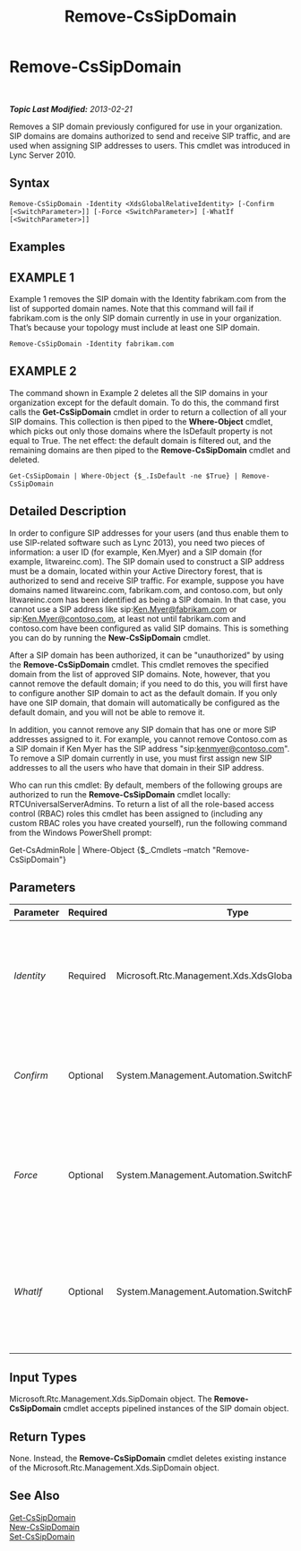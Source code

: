 ﻿---
title: Remove-CsSipDomain
TOCTitle: Remove-CsSipDomain
ms:assetid: cccd344f-7744-46c5-b1e1-ca4e8a29772c
ms:mtpsurl: https://technet.microsoft.com/en-us/library/Gg398865(v=OCS.15)
ms:contentKeyID: 48185656
ms.date: 07/23/2014
mtps_version: v=OCS.15
---

<div data-xmlns="http://www.w3.org/1999/xhtml">

<div class="topic" data-xmlns="http://www.w3.org/1999/xhtml" data-msxsl="urn:schemas-microsoft-com:xslt" data-cs="http://msdn.microsoft.com/en-us/">

<div data-asp="http://msdn2.microsoft.com/asp">

# Remove-CsSipDomain

</div>

<div id="mainSection">

<div id="mainBody">

<span> </span>

_**Topic Last Modified:** 2013-02-21_

Removes a SIP domain previously configured for use in your organization. SIP domains are domains authorized to send and receive SIP traffic, and are used when assigning SIP addresses to users. This cmdlet was introduced in Lync Server 2010.

<div>

## Syntax

    Remove-CsSipDomain -Identity <XdsGlobalRelativeIdentity> [-Confirm [<SwitchParameter>]] [-Force <SwitchParameter>] [-WhatIf [<SwitchParameter>]]

</div>

<div>

## Examples

<div>

## EXAMPLE 1

Example 1 removes the SIP domain with the Identity fabrikam.com from the list of supported domain names. Note that this command will fail if fabrikam.com is the only SIP domain currently in use in your organization. That’s because your topology must include at least one SIP domain.

    Remove-CsSipDomain -Identity fabrikam.com

</div>

<div>

## EXAMPLE 2

The command shown in Example 2 deletes all the SIP domains in your organization except for the default domain. To do this, the command first calls the **Get-CsSipDomain** cmdlet in order to return a collection of all your SIP domains. This collection is then piped to the **Where-Object** cmdlet, which picks out only those domains where the IsDefault property is not equal to True. The net effect: the default domain is filtered out, and the remaining domains are then piped to the **Remove-CsSipDomain** cmdlet and deleted.

    Get-CsSipDomain | Where-Object {$_.IsDefault -ne $True} | Remove-CsSipDomain

</div>

</div>

<div>

## Detailed Description

In order to configure SIP addresses for your users (and thus enable them to use SIP-related software such as Lync 2013), you need two pieces of information: a user ID (for example, Ken.Myer) and a SIP domain (for example, litwareinc.com). The SIP domain used to construct a SIP address must be a domain, located within your Active Directory forest, that is authorized to send and receive SIP traffic. For example, suppose you have domains named litwareinc.com, fabrikam.com, and contoso.com, but only litwareinc.com has been identified as being a SIP domain. In that case, you cannot use a SIP address like sip:Ken.Myer@fabrikam.com or sip:Ken.Myer@contoso.com, at least not until fabrikam.com and contoso.com have been configured as valid SIP domains. This is something you can do by running the **New-CsSipDomain** cmdlet.

After a SIP domain has been authorized, it can be "unauthorized" by using the **Remove-CsSipDomain** cmdlet. This cmdlet removes the specified domain from the list of approved SIP domains. Note, however, that you cannot remove the default domain; if you need to do this, you will first have to configure another SIP domain to act as the default domain. If you only have one SIP domain, that domain will automatically be configured as the default domain, and you will not be able to remove it.

In addition, you cannot remove any SIP domain that has one or more SIP addresses assigned to it. For example, you cannot remove Contoso.com as a SIP domain if Ken Myer has the SIP address "sip:kenmyer@contoso.com". To remove a SIP domain currently in use, you must first assign new SIP addresses to all the users who have that domain in their SIP address.

Who can run this cmdlet: By default, members of the following groups are authorized to run the **Remove-CsSipDomain** cmdlet locally: RTCUniversalServerAdmins. To return a list of all the role-based access control (RBAC) roles this cmdlet has been assigned to (including any custom RBAC roles you have created yourself), run the following command from the Windows PowerShell prompt:

Get-CsAdminRole | Where-Object {$\_.Cmdlets –match "Remove-CsSipDomain"}

</div>

<div>

## Parameters


<table>
<colgroup>
<col style="width: 25%" />
<col style="width: 25%" />
<col style="width: 25%" />
<col style="width: 25%" />
</colgroup>
<thead>
<tr class="header">
<th>Parameter</th>
<th>Required</th>
<th>Type</th>
<th>Description</th>
</tr>
</thead>
<tbody>
<tr class="odd">
<td><p><em>Identity</em></p></td>
<td><p>Required</p></td>
<td><p>Microsoft.Rtc.Management.Xds.XdsGlobalRelativeIdentity</p></td>
<td><p>Fully qualified domain name (FQDN) of the SIP domain to be removed: For example: -Identity fabrikam.com.</p></td>
</tr>
<tr class="even">
<td><p><em>Confirm</em></p></td>
<td><p>Optional</p></td>
<td><p>System.Management.Automation.SwitchParameter</p></td>
<td><p>Prompts you for confirmation before executing the command.</p></td>
</tr>
<tr class="odd">
<td><p><em>Force</em></p></td>
<td><p>Optional</p></td>
<td><p>System.Management.Automation.SwitchParameter</p></td>
<td><p>Suppresses the display of any non-fatal error message that might occur when running the command.</p></td>
</tr>
<tr class="even">
<td><p><em>WhatIf</em></p></td>
<td><p>Optional</p></td>
<td><p>System.Management.Automation.SwitchParameter</p></td>
<td><p>Describes what would happen if you executed the command without actually executing the command.</p></td>
</tr>
</tbody>
</table>


</div>

<div>

## Input Types

Microsoft.Rtc.Management.Xds.SipDomain object. The **Remove-CsSipDomain** cmdlet accepts pipelined instances of the SIP domain object.

</div>

<div>

## Return Types

None. Instead, the **Remove-CsSipDomain** cmdlet deletes existing instance of the Microsoft.Rtc.Management.Xds.SipDomain object.

</div>

<div>

## See Also


[Get-CsSipDomain](get-cssipdomain.md)  
[New-CsSipDomain](new-cssipdomain.md)  
[Set-CsSipDomain](set-cssipdomain.md)  
  

</div>

</div>

<span> </span>

</div>

</div>

</div>

